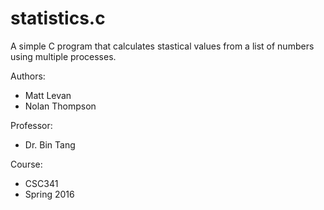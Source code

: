 # statistics.c
A simple C program that calculates stastical values from a list of
numbers using multiple processes.

Authors:
  * Matt Levan
  * Nolan Thompson

Professor:
  * Dr. Bin Tang

Course:
  * CSC341
  * Spring 2016
